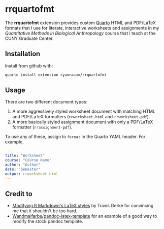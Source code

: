 
# rrquartofmt

<!-- badges: start -->
<!-- badges: end -->

The **rrquartofmt** extension provides custom [Quarto](https://quarto.org) HTML and PDF/LaTeX formats that I use for literate, interactive worksheets and assignments in my *Quantitative Methods in Biological Anthropology* course that I teach at the CUNY Graduate Center. 

## Installation

Install from github with:

``` bash
quarto install extension ryanraaum/rrquartofmt
```

## Usage

There are two different document types:

1. A more aggressively styled worksheet document with matching HTML and PDF/LaTeX formatters (`rrworksheet-html` and `rrworksheet-pdf`).
2. A more basically styled assignment document with only a PDF/LaTeX formatter (`rrassignment-pdf`).

To use any of these, assign to `format` in the Quarto YAML header. For example,

```yaml
---
title: "Worksheet"
course: "Course Name"
author: "Author"
date: "Semester"
output: rrworksheet-html
---
```

## Credit to

- [Modifying R Markdown's LaTeX styles](https://www.gerkelab.com/blog/2019/04/manipulating-latex-in-rmd/) by Travis Gerke for convincing me that it shouldn't be too hard.
- [Wandmalfarbe/pandoc-latex-template](https://github.com/Wandmalfarbe/pandoc-latex-template) for an example of a good way to modify the stock pandoc template. 
